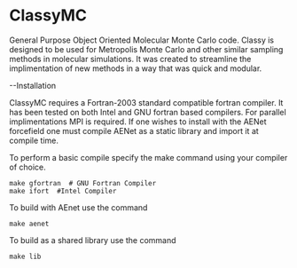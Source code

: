 # ClassyMC
General Purpose Object Oriented Molecular Monte Carlo code. Classy is designed to be used for Metropolis Monte Carlo
and other similar sampling methods in molecular simulations.  It was created to streamline the implimentation of new
methods in a way that was quick and modular. 


--Installation

ClassyMC requires a Fortran-2003 standard compatible fortran compiler.  It has been tested on both Intel 
and GNU fortran based compilers. For parallel implimentations MPI is required. If one wishes to install with the AENet forcefield one must compile AENet as a static library and import it at compile time.

To perform a basic compile specify the make command using your compiler of choice.

    make gfortran  # GNU Fortran Compiler    
    make ifort  #Intel Compiler
    
To build with AEnet use the command

    make aenet

To build as a shared library use the command

    make lib
    
    
